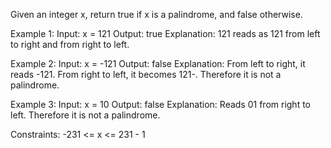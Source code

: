 
Given an integer x, return true if x is a palindrome, and false otherwise.<br>

Example 1:
Input: x = 121
Output: true
Explanation: 121 reads as 121 from left to right and from right to left.<br>

Example 2:
Input: x = -121
Output: false
Explanation: From left to right, it reads -121. From right to left, it becomes 121-. Therefore it is not a palindrome.<br>

Example 3:
Input: x = 10
Output: false
Explanation: Reads 01 from right to left. Therefore it is not a palindrome.
 

Constraints:
-231 <= x <= 231 - 1
